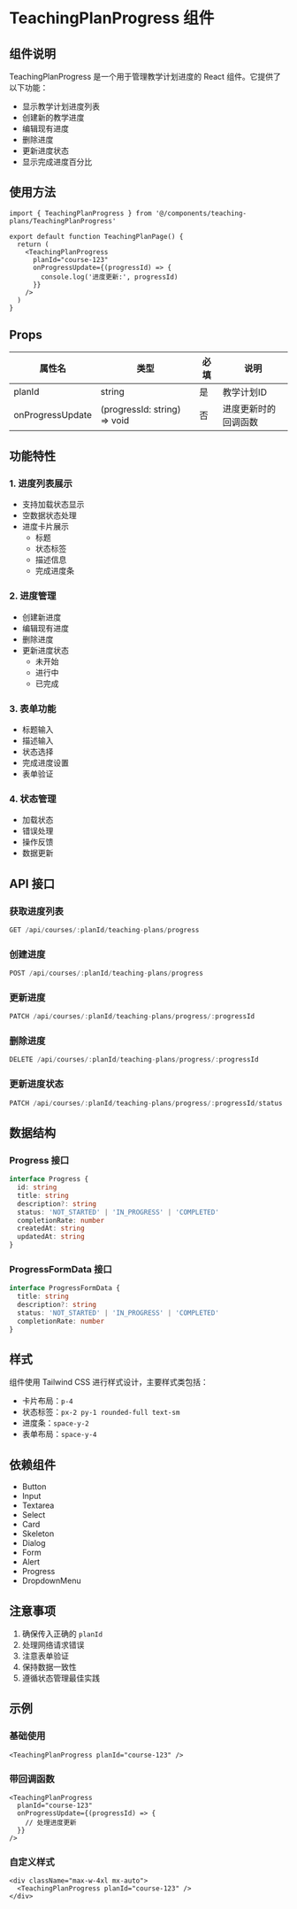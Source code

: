# TeachingPlanProgress 组件

## 组件说明

TeachingPlanProgress 是一个用于管理教学计划进度的 React 组件。它提供了以下功能：

- 显示教学计划进度列表
- 创建新的教学进度
- 编辑现有进度
- 删除进度
- 更新进度状态
- 显示完成进度百分比

## 使用方法

```tsx
import { TeachingPlanProgress } from '@/components/teaching-plans/TeachingPlanProgress'

export default function TeachingPlanPage() {
  return (
    <TeachingPlanProgress
      planId="course-123"
      onProgressUpdate={(progressId) => {
        console.log('进度更新:', progressId)
      }}
    />
  )
}
```

## Props

| 属性名 | 类型 | 必填 | 说明 |
|--------|------|------|------|
| planId | string | 是 | 教学计划ID |
| onProgressUpdate | (progressId: string) => void | 否 | 进度更新时的回调函数 |

## 功能特性

### 1. 进度列表展示
- 支持加载状态显示
- 空数据状态处理
- 进度卡片展示
  - 标题
  - 状态标签
  - 描述信息
  - 完成进度条

### 2. 进度管理
- 创建新进度
- 编辑现有进度
- 删除进度
- 更新进度状态
  - 未开始
  - 进行中
  - 已完成

### 3. 表单功能
- 标题输入
- 描述输入
- 状态选择
- 完成进度设置
- 表单验证

### 4. 状态管理
- 加载状态
- 错误处理
- 操作反馈
- 数据更新

## API 接口

### 获取进度列表
```typescript
GET /api/courses/:planId/teaching-plans/progress
```

### 创建进度
```typescript
POST /api/courses/:planId/teaching-plans/progress
```

### 更新进度
```typescript
PATCH /api/courses/:planId/teaching-plans/progress/:progressId
```

### 删除进度
```typescript
DELETE /api/courses/:planId/teaching-plans/progress/:progressId
```

### 更新进度状态
```typescript
PATCH /api/courses/:planId/teaching-plans/progress/:progressId/status
```

## 数据结构

### Progress 接口
```typescript
interface Progress {
  id: string
  title: string
  description?: string
  status: 'NOT_STARTED' | 'IN_PROGRESS' | 'COMPLETED'
  completionRate: number
  createdAt: string
  updatedAt: string
}
```

### ProgressFormData 接口
```typescript
interface ProgressFormData {
  title: string
  description?: string
  status: 'NOT_STARTED' | 'IN_PROGRESS' | 'COMPLETED'
  completionRate: number
}
```

## 样式

组件使用 Tailwind CSS 进行样式设计，主要样式类包括：

- 卡片布局：`p-4`
- 状态标签：`px-2 py-1 rounded-full text-sm`
- 进度条：`space-y-2`
- 表单布局：`space-y-4`

## 依赖组件

- Button
- Input
- Textarea
- Select
- Card
- Skeleton
- Dialog
- Form
- Alert
- Progress
- DropdownMenu

## 注意事项

1. 确保传入正确的 `planId`
2. 处理网络请求错误
3. 注意表单验证
4. 保持数据一致性
5. 遵循状态管理最佳实践

## 示例

### 基础使用
```tsx
<TeachingPlanProgress planId="course-123" />
```

### 带回调函数
```tsx
<TeachingPlanProgress
  planId="course-123"
  onProgressUpdate={(progressId) => {
    // 处理进度更新
  }}
/>
```

### 自定义样式
```tsx
<div className="max-w-4xl mx-auto">
  <TeachingPlanProgress planId="course-123" />
</div>
``` 
